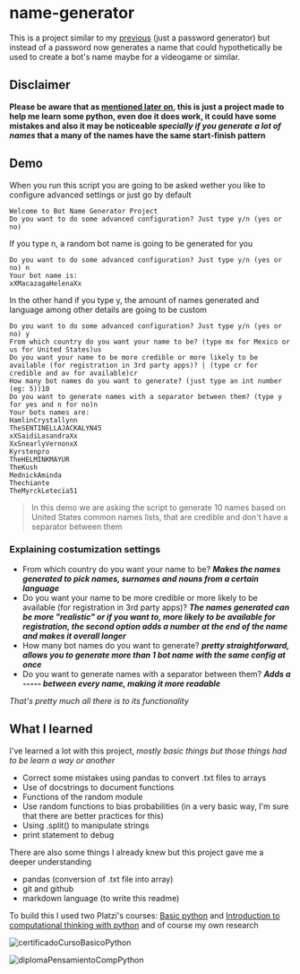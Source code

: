 # name-generator
This is a project similar to my [previous](https://github.com/santitomatis/rememberable-password-generator) (just a password generator) but instead of a password now generates a name that could hypothetically be used to create a bot's name maybe for a videogame or similar.

## Disclaimer
**Please be aware that as [mentioned later on](https://github.com/santitomatis/name-generator#what-i-learned), this is just a project made to help me learn some python, even doe it does work, it could have some mistakes and also it may be noticeable *specially if you generate a lot of names* that a many of the names have the same start-finish pattern**

## Demo
When you run this script you are going to be asked wether you like to configure advanced settings or just go by default

```
Welcome to Bot Name Generator Project
Do you want to do some advanced configuration? Just type y/n (yes or no)
```

If you type n, a random bot name is going to be generated for you

```
Do you want to do some advanced configuration? Just type y/n (yes or no) n
Your bot name is:
xXMacazagaHelenaXx
```

In the other hand if you type y, the amount of names generated and language among other details are going to be custom

```
Do you want to do some advanced configuration? Just type y/n (yes or no) y
From which country do you want your name to be? (type mx for Mexico or us for United States)us
Do you want your name to be more credible or more likely to be available (for registration in 3rd party apps)? | (type cr for credible and av for available)cr
How many bot names do you want to generate? (just type an int number (eg: 5))10
Do you want to generate names with a separator between them? (type y for yes and n for no)n
Your bots names are:
HamlinCrystallynn
TheSENTINELLAJACKALYN45
xXSaidiLasandraXx
XxSnearlyVernonxX
Kyrstenpro
TheHELMINKMAYUR
TheKush
MednickAminda
Thechiante
TheMyrckLetecia51
```
> In this demo we are asking the script to generate 10 names based on United States common names lists, that are credible and don't have a separator between them

### Explaining costumization settings
- From which country do you want your name to be? ***Makes the names generated to pick names, surnames and nouns from a certain language***
- Do you want your name to be more credible or more likely to be available (for registration in 3rd party apps)? ***The names generated can be more "realistic" or if you want to, more likely to be available for registration, the second option adds a number at the end of the name and makes it overall longer***
- How many bot names do you want to generate? ***pretty straightforward, allows you to generate more than 1 bot name with the same config at once***
- Do you want to generate names with a separator between them? ***Adds a ----- between every name, making it more readable***

*That's pretty much all there is to its functionality*

## What I learned
I've learned a lot with this project, *mostly basic things but those things had to be learn a way or another*

- Correct some mistakes using pandas to convert .txt files to arrays
- Use of docstrings to document functions
- Functions of the random module
- Use random functions to bias probabilities (in a very basic way, I'm sure that there are better practices for this)
- Using .split() to manipulate strings
- print statement to debug

There are also some things I already knew but this project gave me a deeper understanding
- pandas (conversion of .txt file into array)
- git and github 
- markdown language (to write this readme)

To build this I used two Platzi's courses: [Basic python](https://platzi.com/cursos/python/) and [Introduction to computational thinking with python](https://platzi.com/cursos/python-cs/) and of course my own research

![certificadoCursoBasicoPython](https://user-images.githubusercontent.com/86212669/182045981-08d77f7e-2847-4f82-8ef6-d2f4609e0e0d.png)

![diplomaPensamientoCompPython](https://user-images.githubusercontent.com/86212669/182046012-a1d4ad9d-033a-400d-94aa-5f55854e87c5.png)


